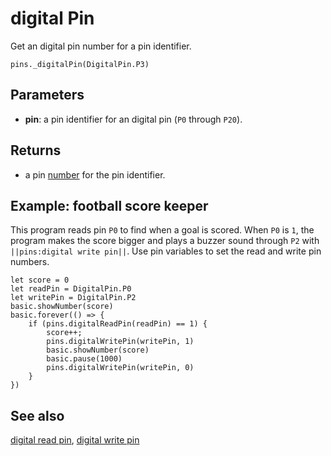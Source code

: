 # digital Pin

Get an digital pin number for a pin identifier.

```sig
pins._digitalPin(DigitalPin.P3)
```

## Parameters

* **pin**: a pin identifier for an digital pin (`P0` through `P20`).

## Returns

* a pin [number](/types/number) for the pin identifier.

## Example: football score keeper

This program reads pin `P0` to find when a goal is scored. When `P0`
is `1`, the program makes the score bigger and plays a buzzer sound
through `P2` with ``||pins:digital write pin||``. Use pin variables
to set the read and write pin numbers.

```blocks
let score = 0
let readPin = DigitalPin.P0
let writePin = DigitalPin.P2
basic.showNumber(score)
basic.forever(() => {
    if (pins.digitalReadPin(readPin) == 1) {
        score++;
        pins.digitalWritePin(writePin, 1)
        basic.showNumber(score)
        basic.pause(1000)
        pins.digitalWritePin(writePin, 0)
    }
})
```

## See also

[digital read pin](/reference/pins/digital-read-pin),
[digital write pin](/reference/pins/digital-write-pin)
